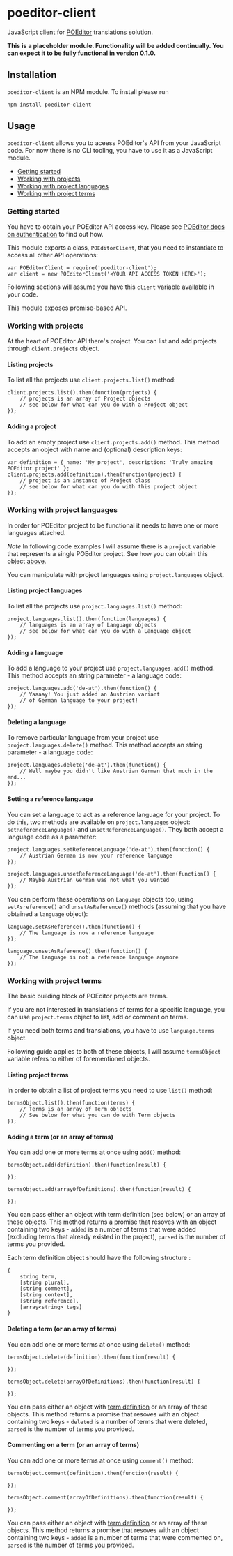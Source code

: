 # poeditor-client

JavaScript client for [POEditor](http://poeditor.com) translations solution.

**This is a placeholder module. Functionality will be added continually. You can expect it to be fully functional in version 0.1.0.**

## Installation

`poeditor-client` is an NPM module. To install please run

	npm install poeditor-client

## Usage

`poeditor-client` allows you to aceess POEditor's API from your JavaScript code. For now there is no CLI tooling, you have to use it as a JavaScript module.

- [Getting started](#howto.gettingstarted)
- [Working with projects](#howto.projects)
- [Working with project languages](#howto.languages)
- [Working with project terms](#howto.terms)


<a id="howto.gettingstarted"></a>
### Getting started

You have to obtain your POEditor API access key. Please see [POEditor docs on authentication](https://poeditor.com/api_reference/#Authentication) to find out how.

This module exports a class, `POEditorClient`, that you need to instantiate to access all other API operations:

	var POEditorClient = require('poeditor-client');
	var client = new POEditorClient('<YOUR API ACCESS TOKEN HERE>');

Following sections will assume you have this `client` variable available in your code.

This module exposes promise-based API.


<a id="howto.projects"></a>
### Working with projects

At the heart of POEditor API there's project. You can list and add projects through `client.projects` object.

#### Listing projects

To list all the projects use `client.projects.list()` method:

	client.projects.list().then(function(projects) {
		// projects is an array of Project objects
		// see below for what can you do with a Project object
	});

#### Adding a project

To add an empty project use `client.projects.add()` method. This method accepts an object with name and (optional) description keys:

	var definition = { name: 'My project', description: 'Truly amazing POEditor project' };			
	client.projects.add(definition).then(function(project) {
		// project is an instance of Project class
		// see below for what can you do with this project object
	});


<a id="howto.languages"></a>
### Working with project languages

In order for POEditor project to be functional it needs to have one or more languages attached.

*Note* In following code examples I will assume there is a `project` variable that represents a single POEditor project. See how you can obtain this object [above](#howto.projects).

You can manipulate with project languages using `project.languages` object.

#### Listing project languages

To list all the projects use `project.languages.list()` method:

	project.languages.list().then(function(languages) {
		// languages is an array of Language objects
		// see below for what can you do with a Language object
	});

#### Adding a language

To add a language to your project use `project.languages.add()` method. This method accepts an string parameter - a language code:

	project.languages.add('de-at').then(function() {
		// Yaaaay! You just added an Austrian variant
		// of German language to your project!
	});

#### Deleting a language

To remove particular language from your project use `project.languages.delete()` method. This method accepts an string parameter - a language code:

	project.languages.delete('de-at').then(function() {
		// Well maybe you didn't like Austrian German that much in the end...
	});

#### Setting a reference language

You can set a language to act as a reference language for your project. To do this, two methods are available on `project.languages` object: `setReferenceLanguage()` and `unsetReferenceLanguage()`. They both accept a language code as a parameter:

	project.languages.setReferenceLanguage('de-at').then(function() {
		// Austrian German is now your reference language
	});

	project.languages.unsetReferenceLanguage('de-at').then(function() {
		// Maybe Austrian German was not what you wanted
	});

You can perform these operations on `Language` objects too, using `setAsreference()` and `unsetAsReference()` methods (assuming that you have obtained a `language` object):

	language.setAsReference().then(function() {
		// The language is now a reference language
	});

	language.unsetAsReference().then(function() {
		// The language is not a reference language anymore
	});


<a id="howto.terms"></a>
### Working with project terms

The basic building block of POEditor projects are terms.

If you are not interested in translations of terms for a specific language, you can use `project.terms` object to list, add or comment on terms.

If you need both terms and translations, you have to use `language.terms` object.

Following guide applies to both of these objects, I will assume `termsObject` variable refers to either of forementioned objects.

#### Listing project terms

In order to obtain a list of project terms you need to use `list()` method:

	termsObject.list().then(function(terms) {
		// Terms is an array of Term objects
		// See below for what you can do with Term objects
	});

#### Adding a term (or an array of terms)

You can add one or more terms at once using `add()` method:

	termsObject.add(definition).then(function(result) {

	});

	termsObject.add(arrayOfDefinitions).then(function(result) {

	});

You can pass either an object with term definition (see below) or an array of these objects. This method returns a promise that resoves with an object containing two keys - `added` is a number of terms that were added (excluding terms that already existed in the project), `parsed` is the number of terms you provided.

Each term definition object should have the following structure <a id="howto.terms.termdefinition"></a>:

	{
		string term,
		[string plural],
		[string comment],
		[string context],
		[string reference],
		[array<string> tags]
	}

#### Deleting a term (or an array of terms)

You can add one or more terms at once using `delete()` method:

	termsObject.delete(definition).then(function(result) {

	});

	termsObject.delete(arrayOfDefinitions).then(function(result) {

	});

You can pass either an object with [term definition](#howto.terms.termdefinition) or an array of these objects. This method returns a promise that resoves with an object containing two keys - `deleted` is a number of terms that were deleted, `parsed` is the number of terms you provided.

#### Commenting on a term (or an array of terms)

You can add one or more terms at once using `comment()` method:

	termsObject.comment(definition).then(function(result) {

	});

	termsObject.comment(arrayOfDefinitions).then(function(result) {

	});

You can pass either an object with [term definition](#howto.terms.termdefinition) or an array of these objects. This method returns a promise that resoves with an object containing two keys - `added` is a number of terms that were commented on, `parsed` is the number of terms you provided.
